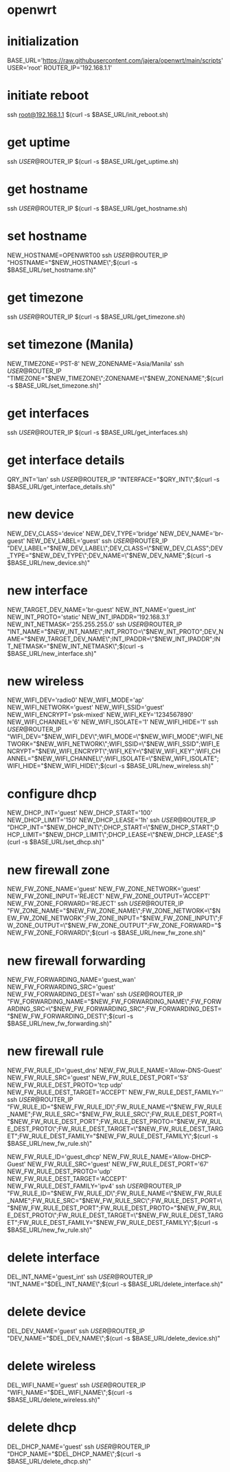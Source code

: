 # openwrt

# initialization
BASE_URL='https://raw.githubusercontent.com/jajera/openwrt/main/scripts'
USER='root'
ROUTER_IP='192.168.1.1'

# initiate reboot
ssh root@192.168.1.1 $(curl -s $BASE_URL/init_reboot.sh)

# get uptime
ssh $USER@$ROUTER_IP $(curl -s $BASE_URL/get_uptime.sh)

# get hostname
ssh $USER@$ROUTER_IP $(curl -s $BASE_URL/get_hostname.sh)

# set hostname
NEW_HOSTNAME=OPENWRT00
ssh $USER@$ROUTER_IP "HOSTNAME=\"$NEW_HOSTNAME\";$(curl -s $BASE_URL/set_hostname.sh)"

# get timezone
ssh $USER@$ROUTER_IP $(curl -s $BASE_URL/get_timezone.sh)

# set timezone (Manila)
NEW_TIMEZONE='PST-8'
NEW_ZONENAME='Asia/Manila'
ssh $USER@$ROUTER_IP "TIMEZONE=\"$NEW_TIMEZONE\";ZONENAME=\"$NEW_ZONENAME\";$(curl -s $BASE_URL/set_timezone.sh)"

# get interfaces
ssh $USER@$ROUTER_IP $(curl -s $BASE_URL/get_interfaces.sh)

# get interface details
QRY_INT='lan'
ssh $USER@$ROUTER_IP "INTERFACE=\"$QRY_INT\";$(curl -s $BASE_URL/get_interface_details.sh)"

# new device
NEW_DEV_CLASS='device'
NEW_DEV_TYPE='bridge'
NEW_DEV_NAME='br-guest'
NEW_DEV_LABEL='guest'
ssh $USER@$ROUTER_IP "DEV_LABEL=\"$NEW_DEV_LABEL\";DEV_CLASS=\"$NEW_DEV_CLASS\";DEV_TYPE=\"$NEW_DEV_TYPE\";DEV_NAME=\"$NEW_DEV_NAME\";$(curl -s $BASE_URL/new_device.sh)"

# new interface
NEW_TARGET_DEV_NAME='br-guest'
NEW_INT_NAME='guest_int'
NEW_INT_PROTO='static'
NEW_INT_IPADDR='192.168.3.1'
NEW_INT_NETMASK='255.255.255.0'
ssh $USER@$ROUTER_IP "INT_NAME=\"$NEW_INT_NAME\";INT_PROTO=\"$NEW_INT_PROTO\";DEV_NAME=\"$NEW_TARGET_DEV_NAME\";INT_IPADDR=\"$NEW_INT_IPADDR\";INT_NETMASK=\"$NEW_INT_NETMASK\";$(curl -s $BASE_URL/new_interface.sh)"

# new wireless
NEW_WIFI_DEV='radio0'
NEW_WIFI_MODE='ap'
NEW_WIFI_NETWORK='guest'
NEW_WIFI_SSID='guest'
NEW_WIFI_ENCRYPT='psk-mixed'
NEW_WIFI_KEY='1234567890'
NEW_WIFI_CHANNEL='6'
NEW_WIFI_ISOLATE='1'
NEW_WIFI_HIDE='1'
ssh $USER@$ROUTER_IP "WIFI_DEV=\"$NEW_WIFI_DEV\";WIFI_MODE=\"$NEW_WIFI_MODE\";WIFI_NETWORK=\"$NEW_WIFI_NETWORK\";WIFI_SSID=\"$NEW_WIFI_SSID\";WIFI_ENCRYPT=\"$NEW_WIFI_ENCRYPT\";WIFI_KEY=\"$NEW_WIFI_KEY\";WIFI_CHANNEL=\"$NEW_WIFI_CHANNEL\";WIFI_ISOLATE=\"$NEW_WIFI_ISOLATE\";WIFI_HIDE=\"$NEW_WIFI_HIDE\";$(curl -s $BASE_URL/new_wireless.sh)"

# configure dhcp
NEW_DHCP_INT='guest'
NEW_DHCP_START='100'
NEW_DHCP_LIMIT='150'
NEW_DHCP_LEASE='1h'
ssh $USER@$ROUTER_IP "DHCP_INT=\"$NEW_DHCP_INT\";DHCP_START=\"$NEW_DHCP_START\";DHCP_LIMIT=\"$NEW_DHCP_LIMIT\";DHCP_LEASE=\"$NEW_DHCP_LEASE\";$(curl -s $BASE_URL/set_dhcp.sh)"

# new firewall zone
NEW_FW_ZONE_NAME='guest'
NEW_FW_ZONE_NETWORK='guest'
NEW_FW_ZONE_INPUT='REJECT'
NEW_FW_ZONE_OUTPUT='ACCEPT'
NEW_FW_ZONE_FORWARD='REJECT'
ssh $USER@$ROUTER_IP "FW_ZONE_NAME=\"$NEW_FW_ZONE_NAME\";FW_ZONE_NETWORK=\"$NEW_FW_ZONE_NETWORK\";FW_ZONE_INPUT=\"$NEW_FW_ZONE_INPUT\";FW_ZONE_OUTPUT=\"$NEW_FW_ZONE_OUTPUT\";FW_ZONE_FORWARD=\"$NEW_FW_ZONE_FORWARD\";$(curl -s $BASE_URL/new_fw_zone.sh)"

# new firewall forwarding
NEW_FW_FORWARDING_NAME='guest_wan'
NEW_FW_FORWARDING_SRC='guest'
NEW_FW_FORWARDING_DEST='wan'
ssh $USER@$ROUTER_IP "FW_FORWARDING_NAME=\"$NEW_FW_FORWARDING_NAME\";FW_FORWARDING_SRC=\"$NEW_FW_FORWARDING_SRC\";FW_FORWARDING_DEST=\"$NEW_FW_FORWARDING_DEST\";$(curl -s $BASE_URL/new_fw_forwarding.sh)"

# new firewall rule
NEW_FW_RULE_ID='guest_dns'
NEW_FW_RULE_NAME='Allow-DNS-Guest'
NEW_FW_RULE_SRC='guest'
NEW_FW_RULE_DEST_PORT='53'
NEW_FW_RULE_DEST_PROTO='tcp udp'
NEW_FW_RULE_DEST_TARGET='ACCEPT'
NEW_FW_RULE_DEST_FAMILY=''
ssh $USER@$ROUTER_IP "FW_RULE_ID=\"$NEW_FW_RULE_ID\";FW_RULE_NAME=\"$NEW_FW_RULE_NAME\";FW_RULE_SRC=\"$NEW_FW_RULE_SRC\";FW_RULE_DEST_PORT=\"$NEW_FW_RULE_DEST_PORT\";FW_RULE_DEST_PROTO=\"$NEW_FW_RULE_DEST_PROTO\";FW_RULE_DEST_TARGET=\"$NEW_FW_RULE_DEST_TARGET\";FW_RULE_DEST_FAMILY=\"$NEW_FW_RULE_DEST_FAMILY\";$(curl -s $BASE_URL/new_fw_rule.sh)"

NEW_FW_RULE_ID='guest_dhcp'
NEW_FW_RULE_NAME='Allow-DHCP-Guest'
NEW_FW_RULE_SRC='guest'
NEW_FW_RULE_DEST_PORT='67'
NEW_FW_RULE_DEST_PROTO='udp'
NEW_FW_RULE_DEST_TARGET='ACCEPT'
NEW_FW_RULE_DEST_FAMILY='ipv4'
ssh $USER@$ROUTER_IP "FW_RULE_ID=\"$NEW_FW_RULE_ID\";FW_RULE_NAME=\"$NEW_FW_RULE_NAME\";FW_RULE_SRC=\"$NEW_FW_RULE_SRC\";FW_RULE_DEST_PORT=\"$NEW_FW_RULE_DEST_PORT\";FW_RULE_DEST_PROTO=\"$NEW_FW_RULE_DEST_PROTO\";FW_RULE_DEST_TARGET=\"$NEW_FW_RULE_DEST_TARGET\";FW_RULE_DEST_FAMILY=\"$NEW_FW_RULE_DEST_FAMILY\";$(curl -s $BASE_URL/new_fw_rule.sh)"

# delete interface
DEL_INT_NAME='guest_int'
ssh $USER@$ROUTER_IP "INT_NAME=\"$DEL_INT_NAME\";$(curl -s $BASE_URL/delete_interface.sh)"

# delete device
DEL_DEV_NAME='guest'
ssh $USER@$ROUTER_IP "DEV_NAME=\"$DEL_DEV_NAME\";$(curl -s $BASE_URL/delete_device.sh)"

# delete wireless
DEL_WIFI_NAME='guest'
ssh $USER@$ROUTER_IP "WIFI_NAME=\"$DEL_WIFI_NAME\";$(curl -s $BASE_URL/delete_wireless.sh)"

# delete dhcp
DEL_DHCP_NAME='guest'
ssh $USER@$ROUTER_IP "DHCP_NAME=\"$DEL_DHCP_NAME\";$(curl -s $BASE_URL/delete_dhcp.sh)"